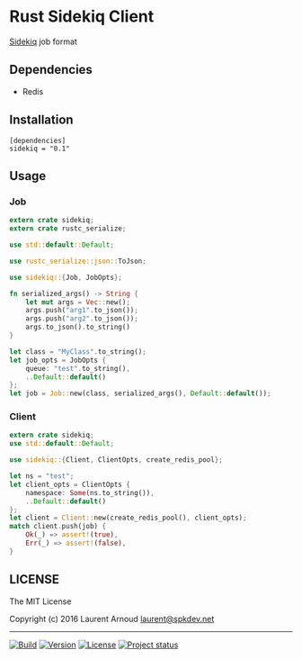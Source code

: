 # Rust Sidekiq Client

[Sidekiq](https://github.com/mperham/sidekiq/wiki/Job-Format) job format

## Dependencies

* Redis

## Installation

~~~
[dependencies]
sidekiq = "0.1"
~~~

## Usage


### Job

~~~ rust
extern crate sidekiq;
extern crate rustc_serialize;

use std::default::Default;

use rustc_serialize::json::ToJson;

use sidekiq::{Job, JobOpts};

fn serialized_args() -> String {
    let mut args = Vec::new();
    args.push("arg1".to_json());
    args.push("arg2".to_json());
    args.to_json().to_string()
}

let class = "MyClass".to_string();
let job_opts = JobOpts {
    queue: "test".to_string(),
    ..Default::default()
};
let job = Job::new(class, serialized_args(), Default::default());
~~~

### Client

~~~ rust
extern crate sidekiq;
use std::default::Default;

use sidekiq::{Client, ClientOpts, create_redis_pool};

let ns = "test";
let client_opts = ClientOpts {
    namespace: Some(ns.to_string()),
    ..Default::default()
};
let client = Client::new(create_redis_pool(), client_opts);
match client.push(job) {
    Ok(_) => assert!(true),
    Err(_) => assert!(false),
}
~~~

## LICENSE

The MIT License

Copyright (c) 2016 Laurent Arnoud <laurent@spkdev.net>

---
[![Build](https://img.shields.io/travis-ci/spk/rust-sidekiq.svg)](https://travis-ci.org/spk/rust-sidekiq)
[![Version](https://img.shields.io/crates/v/sidekiq.svg)](https://crates.io/crates/sidekiq)
[![License](https://img.shields.io/badge/license-MIT-blue.svg)](http://opensource.org/licenses/MIT "MIT")
[![Project status](http://img.shields.io/status/experimental.png?color=red)](https://github.com/spk/rust-sidekiq)
